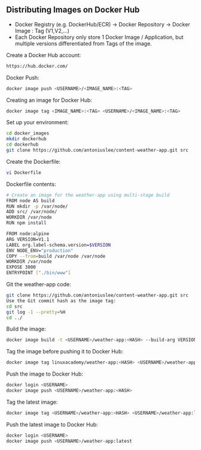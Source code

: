 ## Distributing Images on Docker Hub

- Docker Registry (e.g. DockerHub/ECR) -> Docker Repository -> Docker Image : Tag (V1,V2,...)
- Each Docker Repository only store 1 Docker Image / Application, but multiple versions differentiated from Tags of the image.

Create a Docker Hub account:
```bash
https://hub.docker.com/
```

Docker Push:
```bash
docker image push <USERNAME>/<IMAGE_NAME>:<TAG>
```

Creating an image for Docker Hub:
```bash
docker image tag <IMAGE_NAME>:<TAG> <USERNAME>/<IMAGE_NAME>:<TAG>
```

Set up your environment:
```bash
cd docker_images
mkdir dockerhub
cd dockerhub
git clone https://github.com/antoniuslee/content-weather-app.git src
```
 
Create the Dockerfile:
```bash
vi Dockerfile
```

Dockerfile contents:
```bash
# Create an image for the weather-app using multi-stage build
FROM node AS build
RUN mkdir -p /var/node/
ADD src/ /var/node/
WORKDIR /var/node
RUN npm install

FROM node:alpine
ARG VERSION=V1.1
LABEL org.label-schema.version=$VERSION
ENV NODE_ENV="production"
COPY --from=build /var/node /var/node
WORKDIR /var/node
EXPOSE 3000
ENTRYPOINT ["./bin/www"]
```

Git the weather-app code:
```bash
git clone https://github.com/antoniuslee/content-weather-app.git src
Use the Git commit hash as the image tag:
cd src
git log -1 --pretty=%H
cd ../
```

Build the image:
```bash
docker image build -t <USERNAME>/weather-app:<HASH> --build-arg VERSION=1.5 .
```

Tag the image before pushing it to Docker Hub:
```bash
docker image tag linuxacademy/weather-app:<HASH> <USERNAME>/weather-app:<HASH>
```

Push the image to Docker Hub:
```bash
docker login <USERNAME>
docker image push <USERNAME>/weather-app:<HASH>
```

Tag the latest image:
```bash
docker image tag <USERNAME>/weather-app:<HASH> <USERNAME>/weather-app:latest
```

Push the latest image to Docker Hub:
```bash
docker login <USERNAME>
docker image push <USERNAME>/weather-app:latest
```
